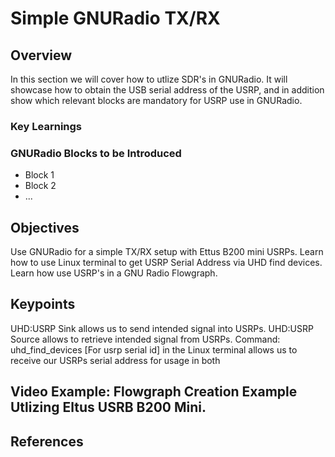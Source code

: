 # Simple GNURadio TX/RX
## Overview
In this section we will cover how to utlize SDR's in GNURadio. It will showcase how to obtain the USB serial address of the USRP, and in addition show which relevant blocks are mandatory for USRP use in GNURadio.

### Key Learnings


### GNURadio Blocks to be Introduced
* Block 1
* Block 2
* ...

## Objectives 
Use GNURadio for a simple TX/RX setup with Ettus B200 mini USRPs. 
Learn how to use Linux terminal to get USRP Serial Address via UHD find devices.
Learn how use USRP's in a GNU Radio Flowgraph.
## Keypoints
UHD:USRP Sink allows us to send intended signal into USRPs.​
UHD:USRP Source allows to retrieve intended signal from USRPs.
Command: uhd_find_devices [For usrp serial id] in the Linux terminal allows us to receive our USRPs serial address for usage in both 
## Video Example: Flowgraph Creation Example Utlizing Eltus USRB B200 Mini.


## References
